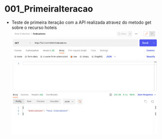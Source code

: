 # 001_PrimeiraIteracao
- Teste de primeira iteração com a API realizada atravez do metodo get sobre o recurso hoteis 
    ![teste_get_indicadores](/img/readme_img/0001.png)